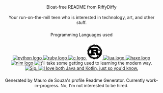 <p align="center">Bloat-free README from RiffyDiffy<br><br>Your run-on-the-mill teen who is interested in technology, art, and other stuff.</p>

###

<p align="center">Programming Languages used</p>

###

<div align="center">
  <a href="https://www.python.org">
    <img src="https://cdn.jsdelivr.net/gh/devicons/devicon/icons/python/python-original.svg" height="40" width="52" alt="python logo" title="Sssssssss...."  />
  </a>
  <a href="https://www.ruby-lang.org/en/">
    <img src="https://cdn.jsdelivr.net/gh/devicons/devicon/icons/ruby/ruby-original.svg" height="40" width="52" alt="ruby logo" title="Ruby! Press the red button! Not the green button! Don't they teach you this in gem school?"
  </a>
    <img src="https://cdn.jsdelivr.net/gh/devicons/devicon/icons/c/c-original.svg" height="40" width="52" alt="c logo" title="The language that makes the world go round and round." />
  <a href="https://www.rust-lang.org">
    <img src="https://raw.githubusercontent.com/rust-lang/rust-artwork/master/logo/rust-logo-blk.svg" height="50" width="50" alt="rust logo" title="So many Rust haters... Why can't we all live in peace?"  />
  </a>
  <a href="https://www.lua.org">
    <img src="https://cdn.jsdelivr.net/gh/devicons/devicon/icons/lua/lua-original.svg" height="40" width="59" alt="lua logo" title="LUAU! Wait..."  />
  </a>
    <a href="https://haxe.org">
    <img src="https://upload.wikimedia.org/wikipedia/commons/8/89/Haxe_logo.svg" height="40" width="52" alt="haxe logo" title="(Used for game development) I know this was the language used to make Friday Night Funkin', you don't have to remind me every single time..."  />
  </a>
  </a>
    <a href="https://nim-lang.org">
    <img src="https://upload.wikimedia.org/wikipedia/commons/e/e3/Nim_logo.svg" height="40" width="52" alt="nim logo" title="I've got no hover jokes for this one."  />
  </a>
  <a>
    <img height="50" src="https://upload.wikimedia.org/wikipedia/commons/1/18/ISO_C++_Logo.svg" title="It'll take some getting used to learning the modern way." />
  </a>
  <a>
    <a href="https://java.com">
    <img height="70" src="https://www.vectorlogo.zone/logos/java/java-icon.svg" title="Sip." />
  </a>
  <a href="https://kotlinlang.org">
    <img height="40" src="https://github.com/RiffyDiffy/RiffyDiffy/assets/81842790/a70ce15f-adf9-406f-bea0-990612d998ca" title="I love both Java and Kotlin, just so you'd know." />
  </a>
</div>


###

<p align="center">Generated by Mauro de Souza's profile Readme Generator. Currently work-in-progress. No, I'm not interested to be hired.</p>

